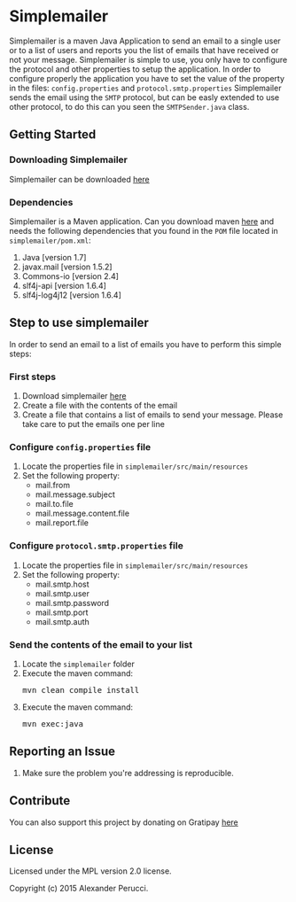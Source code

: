 Simplemailer
==================

Simplemailer is a maven Java Application to send an email to a single user or to a list of users and reports you the list of emails that have received or not your message.
Simplemailer is simple to use, you only have to configure the protocol and other properties to setup the application. 
In order to configure properly the application you have to set the value of the property in the files: `config.properties` and `protocol.smtp.properties`
Simplemailer sends the email using the `SMTP` protocol, but can be easly extended to use other protocol, to do this can you seen the `SMTPSender.java` class.


## Getting Started

### Downloading Simplemailer

Simplemailer can be downloaded [here](https://github.com/prednaxela/simplemailer/archive/master.zip)

### Dependencies

Simplemailer is a Maven application. Can you download maven [here](http://maven.apache.org/download.cgi)
and needs the following dependencies that you found in the `POM` file located in `simplemailer/pom.xml`:
 1. Java [version 1.7]
 2. javax.mail [version 1.5.2]
 3. Commons-io [version 2.4]
 4. slf4j-api [version 1.6.4]
 5. slf4j-log4j12 [version 1.6.4]

## Step to use simplemailer
In order to send an email to a list of emails you have to perform this simple steps:

### First steps
 1. Download simplemailer [here](https://github.com/prednaxela/simplemailer/archive/master.zip)
 2. Create a file with the contents of the email
 3. Create a file that contains a list of emails to send your message. Please take care to put the emails one per line

### Configure `config.properties` file
 1. Locate the properties file in `simplemailer/src/main/resources`
 2. Set the following property:
 	* mail.from
 	* mail.message.subject
 	* mail.to.file
 	* mail.message.content.file
 	* mail.report.file

### Configure `protocol.smtp.properties` file
 1. Locate the properties file in `simplemailer/src/main/resources`
 2. Set the following property:
 	* mail.smtp.host
 	* mail.smtp.user
 	* mail.smtp.password
 	* mail.smtp.port
 	* mail.smtp.auth

### Send the contents of the email to your list
 1. Locate the `simplemailer` folder
 2. Execute the maven command: <pre>mvn clean compile install</pre>
 3. Execute the maven command: <pre>mvn exec:java</pre>

## Reporting an Issue

1. Make sure the problem you're addressing is reproducible.

## Contribute
You can also support this project by donating on Gratipay [here](https://www.gratipay.com/prednaxela/)

## License
Licensed under the MPL version 2.0 license.

Copyright (c) 2015 Alexander Perucci.
